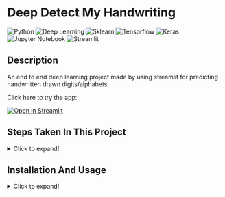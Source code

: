 # Deep Detect My Handwriting
  ![Python](https://img.shields.io/badge/-Python-black?style=flat&logo=python)
  ![Deep Learning](https://img.shields.io/badge/-Deep%20Learning-566be8?style=flat)
  ![Sklearn](https://img.shields.io/badge/-Sklearn-1fb30e?style=flat)
  ![Tensorflow](https://img.shields.io/badge/-Tensorflow-gray?style=flat&logo=tensorflow)
  ![Keras](https://img.shields.io/badge/-Keras-gray?style=flat&logo=keras)
  ![Jupyter Notebook](https://img.shields.io/badge/-Jupyter%20Notebook-black?style=flat&logo=jupyter)
  ![Streamlit](https://img.shields.io/badge/-Streamlit-f0806c?style=flat)

## Description
   An end to end deep learning project made by using streamlit for predicting handwritten drawn digits/alphabets.
   
   Click here to try the app: 
   
   [![Open in Streamlit](https://static.streamlit.io/badges/streamlit_badge_black_white.svg)](https://share.streamlit.io/ai-14/deep-detect-my-handwriting/src/main.py)

## Steps Taken In This Project
<details>
  <summary>Click to expand!</summary>

- Data Collection
- EDA & Visualization
- Model selection & building it.
- Evaluation of the models.
- Saving the models.
- Application program for real time usage.
- Deployment on streamlit-sharing.
</details>

## Installation And Usage
<details>
  <summary>Click to expand!</summary>

1. Installation
   - Download/clone this repository. Then open terminal (make sure you are in the project's directory).
   - Create a virtual environment using the command ````py -m venv yourVenvName```` and activate it using ````yourVenvName\Scripts\activate.bat````.
   - Then run the following command ````pip install -r requirements.txt````. With this, all the dependencies will be installed in your virtual environment. 
> **Note:** *If any dependency is missing or an error shows up, install it using ````pip install moduleName````*.

2. Usage
   - Open your project folder and go to the terminal and activate your virtual environment. Then type ````streamlit run src\main.py```` and the app will open in your web 
   browser. Now you can interact with it or play with the code and add your own features and if you wish - you can deploy it too.
</details>
